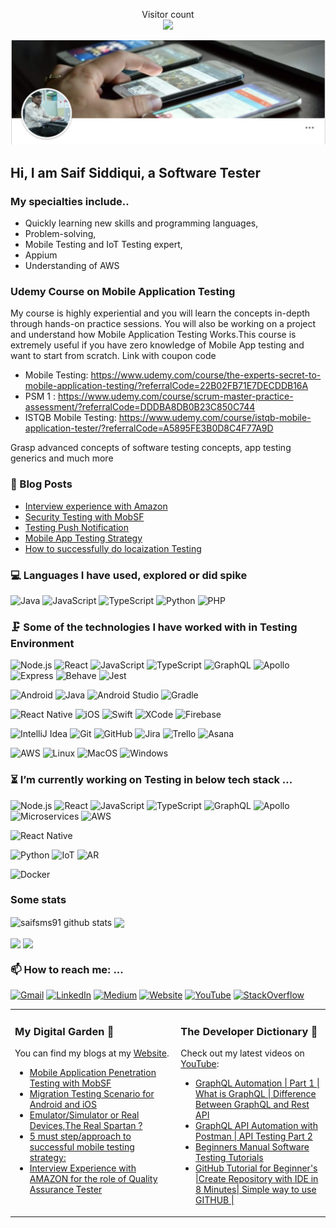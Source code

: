 
<p align="center"> 
  Visitor count<br>  
  <img src="https://profile-counter.glitch.me/saifsms91/count.svg" />
</p>

![](https://github.com/saifsms91/saifsms91/blob/main/git.png)

## Hi, I am Saif Siddiqui, a Software Tester


### My specialties include..
- Quickly learning new skills and programming languages,
- Problem-solving,
- Mobile Testing and IoT Testing expert,
- Appium
- Understanding of AWS

### Udemy Course on Mobile Application Testing
My course is highly experiential and you will learn the concepts in-depth through hands-on practice sessions. You will also be working on a project and understand how Mobile Application Testing Works.This course is extremely useful if you have zero knowledge of Mobile App testing and want to start from scratch.
Link with coupon code 
  - Mobile Testing: https://www.udemy.com/course/the-experts-secret-to-mobile-application-testing/?referralCode=22B02FB71E7DECDDB16A
  - PSM 1 : https://www.udemy.com/course/scrum-master-practice-assessment/?referralCode=DDDBA8DB0B23C850C744
  - ISTQB Mobile Testing: https://www.udemy.com/course/istqb-mobile-application-tester/?referralCode=A5895FE3B0D8C4F77A9D


Grasp advanced concepts of software testing concepts, app testing generics and much more

### 📰 Blog Posts
- [Interview experience with Amazon](https://mobiletestingtip.blogspot.com/2017/07/interview-experience-with-amazon-for.html)
- [Security Testing with MobSF](https://mobiletestingtip.blogspot.com/2019/04/mobile-application-penetration-testing.html)
- [Testing Push Notification](https://mobiletestingtip.blogspot.com/2018/01/push-notification-for-native-application.html)
- [Mobile App Testing Strategy](https://mobiletestingtip.blogspot.com/2018/04/5-must-stepapproach-to-successful.html)
- [How to successfully do locaization Testing](https://mobiletestingtip.blogspot.com/2016/12/quick-guide-to-internationalizationloca.html)



### 💻 Languages I have used, explored or did spike

![Java](https://img.shields.io/badge/-Java-333333?style=flat&logo=java)
![JavaScript](https://img.shields.io/badge/-JavaScript-333333?style=flat&logo=javascript)
![TypeScript](https://img.shields.io/badge/-TypeScript-333333?style=flat&logo=typescript)
![Python](https://img.shields.io/badge/-Python-333333?style=flat&logo=python)
![PHP](https://img.shields.io/badge/-PHP-333333?style=flat&logo=php)




### 🗜 Some of the technologies I have worked with in Testing Environment

![Node.js](https://img.shields.io/badge/-Node.js-333333?style=flat&logo=node.js&logoColor=339933)
![React](https://img.shields.io/badge/-React-333333?style=flat&logo=React&logoColor=61DAFB)
![JavaScript](https://img.shields.io/badge/-JavaScript-333333?style=flat&logo=javascript)
![TypeScript](https://img.shields.io/badge/-TypeScript-333333?style=flat&logo=typescript)
![GraphQL](https://img.shields.io/badge/-Graphql-333333?style=flat&logo=graphql)
![Apollo](http://img.shields.io/badge/-Apollo-333333?style=flat&logo=graphql)
![Express](http://img.shields.io/badge/-Expressjs-333333?style=flat&logo=javascript)
![Behave](http://img.shields.io/badge/-Behave-333333?style=flat&logo=python)
![Jest](http://img.shields.io/badge/-Jest-333333?style=flat&logo=jest)

![Android](http://img.shields.io/badge/-Android-333333?style=flat&logo=android)
![Java](https://img.shields.io/badge/-Java-333333?style=flat&logo=java)
![Android Studio](http://img.shields.io/badge/-Android%20Studio-333333?style=flat&logo=android-studio)
![Gradle](http://img.shields.io/badge/-Gradle-333333?style=flat&logo=gradle)

![React Native](http://img.shields.io/badge/-React%20Native-333333?style=flat&logo=react)
![iOS](http://img.shields.io/badge/-iOS-333333?style=flat&logo=apple)
![Swift](https://img.shields.io/badge/-Swift-333333?style=flat&logo=swift)
![XCode](https://img.shields.io/badge/-XCode-333333?style=flat&logo=XCode&logoColor=1575F9)
![Firebase](http://img.shields.io/badge/-Firebase-333333?style=flat&logo=firebase)

![IntelliJ Idea](http://img.shields.io/badge/-IntelliJ-333333?style=flat&logo=jetbrains)
![Git](https://img.shields.io/badge/-Git-333333?style=flat&logo=git&logoColor=F05032)
![GitHub](https://img.shields.io/badge/-GitHub-333333?style=flat&logo=github&logoColor=FFFFFF)
![Jira](https://img.shields.io/badge/-Jira-333333?style=flat&logo=jira-software&logoColor=white&logoColor=0052CC)
![Trello](http://img.shields.io/badge/-Trello-333333?style=flat&logo=trello)
![Asana](http://img.shields.io/badge/-Asana-333333?style=flat&logo=asana)


![AWS](http://img.shields.io/badge/-AWS-333333?style=flat&logo=amazon)
![Linux](https://img.shields.io/badge/-Linux-333333?style=flat&logo=linux&logoColor=FCC624)
![MacOS](http://img.shields.io/badge/-Mac%20OS-333333?style=flat&logo=apple)
![Windows](http://img.shields.io/badge/-Windows-333333?style=flat&logo=windows)

### ⏳ I’m currently working on Testing in below tech stack ...

![Node.js](https://img.shields.io/badge/-Node.js-333333?style=flat&logo=node.js&logoColor=339933)
![React](https://img.shields.io/badge/-React-333333?style=flat&logo=React&logoColor=61DAFB)
![JavaScript](https://img.shields.io/badge/-JavaScript-333333?style=flat&logo=javascript)
![TypeScript](https://img.shields.io/badge/-TypeScript-333333?style=flat&logo=typescript)
![GraphQL](https://img.shields.io/badge/-Graphql-333333?style=flat&logo=graphql)
![Apollo](http://img.shields.io/badge/-Apollo-333333?style=flat&logo=graphql)
![Microservices](http://img.shields.io/badge/-Microservices-333333?style=flat&logo=microservices)
![AWS](http://img.shields.io/badge/-AWS-333333?style=flat&logo=amazon)

![React Native](http://img.shields.io/badge/-React%20Native-333333?style=flat&logo=react)

![Python](https://img.shields.io/badge/-Python-333333?style=flat&logo=python)
![IoT](http://img.shields.io/badge/-IoT-333333?style=flat&logo=iot)
![AR](http://img.shields.io/badge/-Augumented%20Reality-333333?style=flat&logo=ar)

![Docker](http://img.shields.io/badge/-Docker-333333?style=flat&logo=docker)

### Some stats

<img align="center" src="https://github-readme-stats.vercel.app/api?username=saifsms91&show_icons=true&theme=onedark&line_height=27" alt="saifsms91 github stats" />

<img align="center" src="https://github-readme-stats.vercel.app/api/top-langs/?username=saifsms91&layout=compact&theme=onedark&hide=css,html,jupyter+notebook" />

<p><img align="center" src="https://github-readme-stats.vercel.app/api/pin/?username=saifsms91&repo=StormsAppiumFramework&show_owner=true&theme=onedark" />  <img align="center" src="https://github-readme-stats.vercel.app/api/pin/?username=saifsms91&repo=e2e-cypress&show_owner=true&theme=onedark" /></p>


### 📫 How to reach me: ...

[![Gmail](https://img.shields.io/badge/-GMAIL-D14836?style=for-the-badge&logo=gmail&logoColor=white)](mailto:saifsms91@rediffmail.com)
[![LinkedIn](https://img.shields.io/badge/-LINKEDIN-0077B5?style=for-the-badge&logo=linkedin&logoColor=white)](https://www.linkedin.com/in/saifsms91)
[![Medium](https://img.shields.io/badge/-Medium-000000?style=for-the-badge&logo=medium&logoColor=white)](https://medium.com/@saifsms91)
[![Website](https://img.shields.io/badge/-Website-000000?style=for-the-badge&logo=react&logoColor=white)](https://mobiletestingtip.blogspot.com//)
[![YouTube](http://img.shields.io/badge/-YouTube-FF0000?style=for-the-badge&logo=youtube)](https://www.youtube.com/user/saifsms91?sub_confirmation=1)
[![StackOverflow](https://img.shields.io/badge/-Stackoverflow-ffffff?style=for-the-badge&logo=stackoverflow)](https://stackoverflow.com/users/7826656/saif-siddiqui)

<table><tr><td valign="top" width="50%">

### My Digital Garden 🌱
You can find my blogs at my [Website](http://mobiletestingtip.blogspot.com).
- [Mobile Application Penetration Testing with MobSF](https://mobiletestingtip.blogspot.com/2019/04/mobile-application-penetration-testing.html)
- [Migration Testing Scenario for Android and iOS](https://mobiletestingtip.blogspot.com/2019/06/migration-testing-scenario-for-android.html)
- [Emulator/Simulator or Real Devices,The Real Spartan ?](https://mobiletestingtip.blogspot.com/2019/01/emulatorsimulator-or-real-devicesthe.html)
- [5 must step/approach to successful mobile testing strategy:](https://mobiletestingtip.blogspot.com/2018/04/5-must-stepapproach-to-successful.html)
- [Interview Experience with AMAZON for the role of Quality Assurance Tester](https://mobiletestingtip.blogspot.com/2017/07/interview-experience-with-amazon-for.html)



</td>
<td valign="top" width="45%">

### The Developer Dictionary 🌱
Check out my latest videos on [YouTube](https://www.youtube.com/user/saifsms91?sub_confirmation=1):
- [GraphQL Automation | Part 1 | What is GraphQL | Difference Between GraphQL and Rest API](https://youtu.be/Q5V5SDjFEds)
- [GraphQL API Automation with Postman | API Testing Part 2](https://youtu.be/6PgDCw_Rc5M)
- [Beginners Manual Software Testing Tutorials](https://youtu.be/tiV4sbOwgGs)
- [GitHub Tutorial for Beginner's |Create Repository with IDE in 8 Minutes| Simple way to use GITHUB |](https://youtu.be/ttqDR4eZSeM)

</td>
